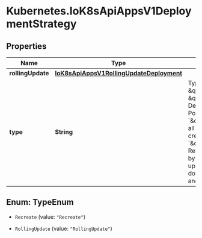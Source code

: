 # Kubernetes.IoK8sApiAppsV1DeploymentStrategy

## Properties

Name | Type | Description | Notes
------------ | ------------- | ------------- | -------------
**rollingUpdate** | [**IoK8sApiAppsV1RollingUpdateDeployment**](IoK8sApiAppsV1RollingUpdateDeployment.md) |  | [optional] 
**type** | **String** | Type of deployment. Can be \&quot;Recreate\&quot; or \&quot;RollingUpdate\&quot;. Default is RollingUpdate.  Possible enum values:  - &#x60;\&quot;Recreate\&quot;&#x60; Kill all existing pods before creating new ones.  - &#x60;\&quot;RollingUpdate\&quot;&#x60; Replace the old ReplicaSets by new one using rolling update i.e gradually scale down the old ReplicaSets and scale up the new one. | [optional] 



## Enum: TypeEnum


* `Recreate` (value: `"Recreate"`)

* `RollingUpdate` (value: `"RollingUpdate"`)




